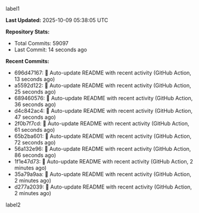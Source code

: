 
label1 
<!-- ACTIVITY_START -->
**Last Updated:** 2025-10-09 05:38:05 UTC

**Repository Stats:**
- Total Commits: 59097
- Last Commit: 14 seconds ago

**Recent Commits:**
- 696d47167: 🤖 Auto-update README with recent activity (GitHub Action, 13 seconds ago)
- a5592d122: 🤖 Auto-update README with recent activity (GitHub Action, 25 seconds ago)
- 689460576: 🤖 Auto-update README with recent activity (GitHub Action, 36 seconds ago)
- d4c842ac4: 🤖 Auto-update README with recent activity (GitHub Action, 47 seconds ago)
- 2f0b7f7cd: 🤖 Auto-update README with recent activity (GitHub Action, 61 seconds ago)
- 65b2ba601: 🤖 Auto-update README with recent activity (GitHub Action, 72 seconds ago)
- 56a132e96: 🤖 Auto-update README with recent activity (GitHub Action, 86 seconds ago)
- 1f1e47d73: 🤖 Auto-update README with recent activity (GitHub Action, 2 minutes ago)
- 35a79a9aa: 🤖 Auto-update README with recent activity (GitHub Action, 2 minutes ago)
- d277a2039: 🤖 Auto-update README with recent activity (GitHub Action, 2 minutes ago)
<!-- ACTIVITY_END -->

label2
